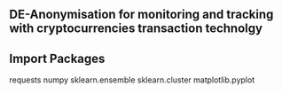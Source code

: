## DE-Anonymisation for monitoring and tracking with cryptocurrencies transaction technolgy

## Import Packages
 requests
 numpy
 sklearn.ensemble
 sklearn.cluster
  matplotlib.pyplot